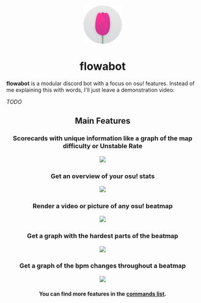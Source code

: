 <p align="center"><img width="100" height="100" src="https://raw.githubusercontent.com/LeaPhant/flowabot/master/res/logo.png"></p>

<h1 align="center">flowabot</h1>

**flowabot** is a modular discord bot with a focus on osu! features. Instead of me explaining this with words, I'll just leave a demonstration video:

*TODO*


<h2 align="center">Main Features</h2>

<h3 align="center">Scorecards with unique information like a graph of the map difficulty or Unstable Rate</h3>

<p align="center"><img src="https://i.imgur.com/WoJ4Dve.png"></img></p>

<h3 align="center">Get an overview of your osu! stats</h3>

<p align="center"><img src="https://i.imgur.com/wixlCi9.png"></img></p>

<h3 align="center">Render a video or picture of any osu! beatmap</h3>

<p align="center"><img src="https://i.imgur.com/1BAx5iz.gif"></img></p>

<h3 align="center">Get a graph with the hardest parts of the beatmap</h3>

<p align="center"><img src="https://i.imgur.com/C2dDkA5.png"></img></p>

<h3 align="center">Get a graph of the bpm changes throughout a beatmap</h3>

<p align="center"><img src="https://i.imgur.com/RaqLCL5.png"></img></p>

<h4 align="center">You can find more features in the <a href="COMMANDS.md">commands list</a>.</h4>
